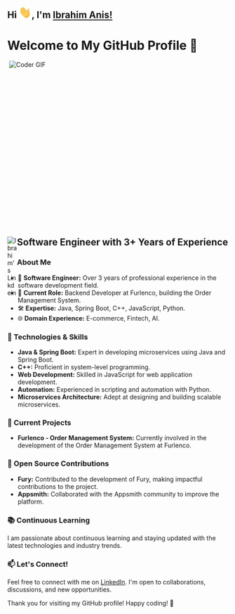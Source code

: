 ## Hi <img src="https://github.com/ibrahimAnis/ibrahimAnis/blob/main/Hi.gif" width="29px">, I'm [Ibrahim Anis!](https://ibrahimanis.github.io/ibrahim-anis-devfolio) 
 
# Welcome to My GitHub Profile 👋

<img align="right" src="https://media.giphy.com/media/iIqmM5tTjmpOB9mpbn/giphy.gif" alt="Coder GIF" width="500" height="400">
<a href="https://www.linkedin.com/in/ibrahimanis/">
  <img align="left" alt="Ibrahim's Linkdein" width="22px" src="https://cdn.jsdelivr.net/npm/simple-icons@v3/icons/linkedin.svg" />
</a>
<br>

## Software Engineer with 3+ Years of Experience

### About Me

- 🚀 **Software Engineer:** Over 3 years of professional experience in the software development field.
- 💼 **Current Role:** Backend Developer at Furlenco, building the Order Management System.
- 🛠️ **Expertise:** Java, Spring Boot, C++, JavaScript, Python.
- 🌐 **Domain Experience:** E-commerce, Fintech, AI.

### 🔧 Technologies & Skills

- **Java & Spring Boot:** Expert in developing microservices using Java and Spring Boot.
- **C++:** Proficient in system-level programming.
- **Web Development:** Skilled in JavaScript for web application development.
- **Automation:** Experienced in scripting and automation with Python.
- **Microservices Architecture:** Adept at designing and building scalable microservices.

### 🚀 Current Projects

- **Furlenco - Order Management System:** Currently involved in the development of the Order Management System at Furlenco.

### 🌱 Open Source Contributions

- **Fury:** Contributed to the development of Fury, making impactful contributions to the project.
- **Appsmith:** Collaborated with the Appsmith community to improve the platform.

### 📚 Continuous Learning

I am passionate about continuous learning and staying updated with the latest technologies and industry trends.

### 📫 Let's Connect!

Feel free to connect with me on [LinkedIn](https://linkedin.com/in/ibrahimanis). I'm open to collaborations, discussions, and new opportunities.

Thank you for visiting my GitHub profile! Happy coding! 🚀
